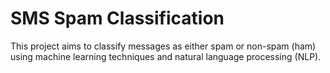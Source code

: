 # SMS Spam Classification

This project aims to classify messages as either spam or non-spam (ham) using machine learning techniques and natural language processing (NLP).
